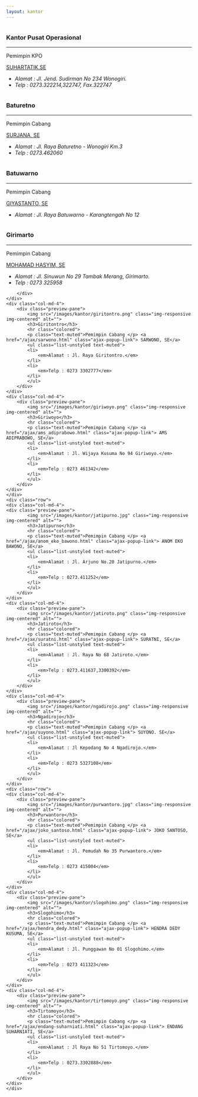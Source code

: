 ```yaml
---
layout: kantor
---
```


<div class="container" id="daftar-kantor">
	<div class="row content-row">
	<div class="col-md-4">
		<div class="preview-pane">
			<img src="/images/kantor/pusat.png" class="img-responsive img-centered" alt="">
			<h3><span class="label label-primary">Kantor Pusat Operasional</span></h3>
			<hr class="colored">
			<p class="text-muted">Pemimpin KPO </p> <a href="/ajax/suhartatik.html" 
class="ajax-popup-link"> SUHARTATIK.SE </a>
			<ul class="list-unstyled text-muted">
			<li>
				<em>Alamat : Jl. Jend. Sudirman No 234 Wonogiri.</em>
			</li>
			<li>
				<em>Telp : 0273.322214,322747, Fax.322747</em>
			</li>
			</ul>
		</div>
	</div>
	<div class="col-md-4">
		<div class="preview-pane">
			<img src="/images/kantor/baturetno.png" class="img-responsive img-centered" alt="">
			<h3>Baturetno</h3>
			<hr class="colored">
			<p class="text-muted">Pemimpin Cabang </p> <a href="/ajax/surjana.html" class="ajax-popup-link"> SURJANA, SE</a>
			<ul class="list-unstyled text-muted">
			<li>
				<em>Alamat : Jl. Raya Baturetno - Wonogiri Km.3</em>
			</li>
			<li>
				<em>Telp : 0273.462060</em>
			</li>
			</ul>
		</div>
	</div>
	<div class="col-md-4">
		<div class="preview-pane">
			<img src="/images/kantor/batuwarno.png" class="img-responsive img-centered" alt="">
			<h3>Batuwarno</h3>
			<hr class="colored">
			<p class="text-muted">Pemimpin Cabang </p> <a href="/ajax/giyastanto.html" class="ajax-popup-link"> GIYASTANTO, SE</a>
			<ul class="list-unstyled text-muted">
			<li>
				<em>Alamat : Jl. Raya Batuwarno - Karangtengah No 12</em>
			</li>
			</ul>
		</div>
	</div>
	</div>
	<div class="row">
	<div class="col-md-4">
		<div class="preview-pane">
			<img src="/images/kantor/girimarto.png" class="img-responsive img-centered" alt="">
			<h3>Girimarto</h3>
			<hr class="colored">
			<p class="text-muted">Pemimpin Cabang </p> <a href="/ajax/hasyim.html" class="ajax-popup-link">MOHAMAD HASYIM, SE</a>
			<ul class="list-unstyled text-muted">
			<li>
				<em>Alamat : Jl. Sinuwun No 29 Tambak Merang, Girimarto.</em>
			</li>
			<li>
				<em>Telp : 0273 325958</em>
			</li>
			</ul>

		</div>
	</div>
	<div class="col-md-4">
		<div class="preview-pane">
			<img src="/images/kantor/giritontro.png" class="img-responsive img-centered" alt="">
			<h3>Giritontro</h3>
			<hr class="colored">
			<p class="text-muted">Pemimpin Cabang </p> <a href="/ajax/sarwono.html" class="ajax-popup-link"> SARWONO, SE</a>
			<ul class="list-unstyled text-muted">
			<li>
				<em>Alamat : Jl. Raya Giritontro.</em>
			</li>
			<li>
				<em>Telp : 0273 3302777</em>
			</li>
			</ul>
		</div>
	</div>
	<div class="col-md-4">
		<div class="preview-pane">
			<img src="/images/kantor/giriwoyo.png" class="img-responsive img-centered" alt="">
			<h3>Giriwoyo</h3>
			<hr class="colored">
			<p class="text-muted">Pemimpin Cabang </p> <a href="/ajax/ams_adiprabowo.html" class="ajax-popup-link"> AMS ADIPRABOWO, SE</a>
			<ul class="list-unstyled text-muted">
			<li>
				<em>Alamat : Jl. Wijaya Kusuma No 94 Giriwoyo.</em>
			</li>
			<li>
				<em>Telp : 0273 461342</em>
			</li>
			</ul>
		</div>
	</div>
	</div>
	<div class="row">
	<div class="col-md-4">
	<div class="preview-pane">
			<img src="/images/kantor/jatipurno.jpg" class="img-responsive img-centered" alt="">
			<h3>Jatipurno</h3>
			<hr class="colored">
			<p class="text-muted">Pemimpin Cabang </p> <a href="/ajax/anom_eko_bawono.html" class="ajax-popup-link"> ANOM EKO BAWONO, SE</a>
			<ul class="list-unstyled text-muted">
			<li>
				<em>Alamat : Jl. Arjuno No.20 Jatipurno.</em>
			</li>
			<li>
				<em>Telp : 0273.411252</em>
			</li>
			</ul>
		</div>
	</div>
	<div class="col-md-4">
		<div class="preview-pane">
			<img src="/images/kantor/jatiroto.png" class="img-responsive img-centered" alt="">
			<h3>Jatiroto</h3>
			<hr class="colored">
			<p class="text-muted">Pemimpin Cabang </p> <a href="/ajax/suratni.html" class="ajax-popup-link"> SURATNI, SE</a>
			<ul class="list-unstyled text-muted">
			<li>
				<em>Alamat : Jl. Raya No 68 Jatiroto.</em>
			</li>
			<li>
				<em>Telp : 0273.411637,3300392</em>
			</li>
			</ul>
		</div>
	</div>
	<div class="col-md-4">
		<div class="preview-pane">
			<img src="/images/kantor/ngadirojo.png" class="img-responsive img-centered" alt="">
			<h3>Ngadirojo</h3>
			<hr class="colored">
			<p class="text-muted">Pemimpin Cabang </p> <a href="/ajax/suyono.html" class="ajax-popup-link"> SUYONO. SE</a>
			<ul class="list-unstyled text-muted">
			<li>
				<em>Alamat : Jl Kepodang No 4 Ngadirojo.</em>
			</li>
			<li>
				<em>Telp : 0273 5327108</em>
			</li>
			</ul>
		</div>
	</div>
	<div class="row">
	<div class="col-md-4">
		<div class="preview-pane">
			<img src="/images/kantor/purwantoro.jpg" class="img-responsive img-centered" alt="">
			<h3>Purwantoro</h3>
			<hr class="colored">
			<p class="text-muted">Pemimpin Cabang </p> <a href="/ajax/joko_santoso.html" class="ajax-popup-link"> JOKO SANTOSO, SE</a>
			<ul class="list-unstyled text-muted">
			<li>
				<em>Alamat : Jl. Pemudah No 35 Purwantoro.</em>
			</li>
			<li>
				<em>Telp : 0273 415004</em>
			</li>
			</ul>
		</div>
	</div>
	<div class="col-md-4">
		<div class="preview-pane">
			<img src="/images/kantor/slogohimo.png" class="img-responsive img-centered" alt="">
			<h3>Slogohimo</h3>
			<hr class="colored">
			<p class="text-muted">Pemimpin Cabang </p> <a href="/ajax/hendra_dedy.html" class="ajax-popup-link"> HENDRA DEDY KUSUMA, SE</a>
			<ul class="list-unstyled text-muted">
			<li>
				<em>Alamat : Jl. Punggawan No 01 Slogohimo.</em>
			</li>
			<li>
				<em>Telp : 0273 411323</em>
			</li>
			</ul>
		</div>
	</div>
	<div class="col-md-4">
		<div class="preview-pane">
			<img src="/images/kantor/tirtomoyo.png" class="img-responsive img-centered" alt="">
			<h3>Tirtomoyo</h3>
			<hr class="colored">
			<p class="text-muted">Pemimpin Cabang </p> <a href="/ajax/endang-suharniati.html" class="ajax-popup-link"> ENDANG SUHARNIATI, SE</a>
			<ul class="list-unstyled text-muted">
			<li>
				<em>Alamat : Jl Raya No 51 Tirtomoyo.</em>
			</li>
			<li>
				<em>Telp : 0273.3302888</em>
			</li>
			</ul>
		</div>
	</div>
	</div>
</div>
